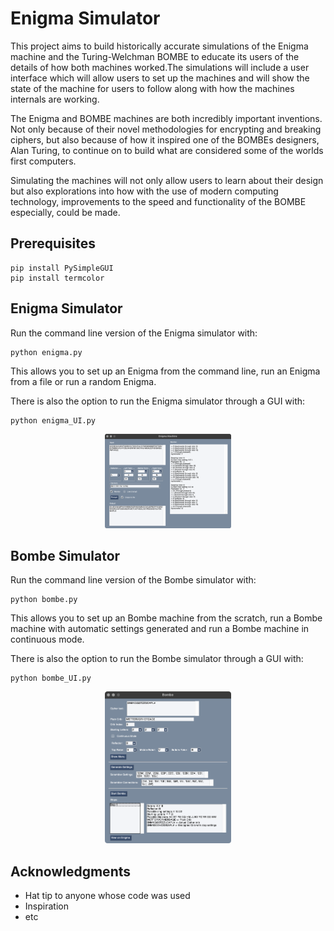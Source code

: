# Enigma Simulator

This project aims to build historically accurate simulations of the Enigma machine and the Turing-Welchman BOMBE to educate its users of the details of how both machines worked.The simulations will include a user interface which will allow users to set up the machines and will show the state of the machine for users to follow along with how the machines internals are working.

The Enigma and BOMBE machines are both incredibly important inventions. Not only because of their novel methodologies for encrypting and breaking ciphers, but also because of how it inspired one of the BOMBEs designers, Alan Turing, to continue on to build what are considered some of the worlds first computers.

Simulating the machines will not only allow users to learn about their design but also explorations into how with the use of modern computing technology, improvements to the speed and functionality of the BOMBE especially, could be made.

## Prerequisites

```
pip install PySimpleGUI
pip install termcolor
```

## Enigma Simulator

Run the command line version of the Enigma simulator with:

```
python enigma.py
```

This allows you to set up an Enigma from the command line, run an Enigma from a file or run a random Enigma.

There is also the option to run the Enigma simulator through a GUI with:

```
python enigma_UI.py
```

<div style="text-align:center">
<img src="https://github.com/modemn/enigma/blob/master/Enigma.png" width="40%">
</div>

## Bombe Simulator

Run the command line version of the Bombe simulator with:

```
python bombe.py
```

This allows you to set up an Bombe machine from the scratch, run a Bombe machine with automatic settings generated and run a Bombe machine in continuous mode.

There is also the option to run the Bombe simulator through a GUI with:

```
python bombe_UI.py
```

<div style="text-align:center">
<img src="https://github.com/modemn/enigma/blob/master/Bombe.png" width="40%">
</div>

## Acknowledgments

-   Hat tip to anyone whose code was used
-   Inspiration
-   etc
